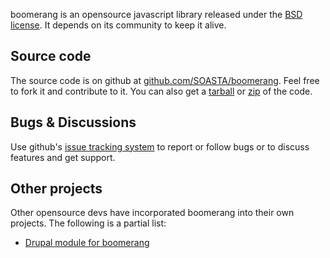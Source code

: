 boomerang is an opensource javascript library released under the <a href="../LICENSE.txt">BSD license</a>.
It depends on its community to keep it alive.

## Source code

The source code is on github at [github.com/SOASTA/boomerang](https://github.com/SOASTA/boomerang).  Feel
free to fork it and contribute to it.  You can also get a [tarball](https://github.com/SOASTA/boomerang/archive/master.tar.gz)
or [zip](http://github.com/SOASTA/boomerang/archives/master.zip) of the code.

## Bugs & Discussions

Use github's [issue tracking system](https://github.com/SOASTA/boomerang/issues) to report or follow bugs or to
discuss features and get support.

## Other projects

Other opensource devs have incorporated boomerang into their own projects.  The following is a partial list:

 - [Drupal module for boomerang](http://drupal.org/project/boomerang)

